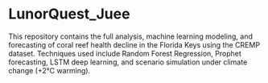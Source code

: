# LunorQuest_Juee
This repository contains the full analysis, machine learning modeling, and forecasting of coral reef health decline in the Florida Keys using the CREMP dataset.  Techniques used include Random Forest Regression, Prophet forecasting, LSTM deep learning, and scenario simulation under climate change (+2°C warming).
